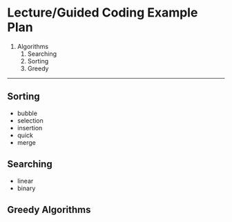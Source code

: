 # Lecture/Guided Coding Example Plan

1. Algorithms
   1. Searching
   2. Sorting
   3. Greedy

---
## Sorting

- bubble
- selection
- insertion
- quick
- merge

## Searching

- linear
- binary

## Greedy Algorithms